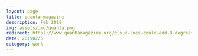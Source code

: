 ```yaml
---
layout: page
title: quanta magazine
description: Feb 2019
img: assets/img/quanta.png
redirect: https://www.quantamagazine.org/cloud-loss-could-add-8-degrees-to-global-warming-20190225/
date: 20190225
category: work
---
```

